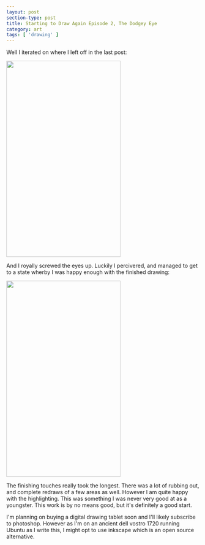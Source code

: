 ```yaml
---
layout: post
section-type: post
title: Starting to Draw Again Episode 2, The Dodgey Eye
category: art
tags: [ 'drawing' ]
---
```


Well I iterated on where I left off in the last post:

<a href="/img/drawing/starting/start-draw-03.jpg" alt="stage 1 drawings">
<img src="/img/drawing/starting/start-draw-03.jpg" style="width: 298px; height: 512px;" />
</a>

And I royally screwed the eyes up. Luckily I percivered, and managed to get to a state wherby I was happy enough with the finished drawing:

<a href="/img/drawing/starting/start-draw-05.jpg" alt="stage 1 drawings">
<img src="/img/drawing/starting/start-draw-05.jpg" style="width: 298px; height: 512px;" />
</a>

The finishing touches really took the longest. There was a lot of rubbing out, and complete redraws of a few areas as well.
However I am quite happy with the highlighting. This was something I was never very good at as a youngster. This work is by no means good, but it's definitely a good start. 

I'm planning on buying a digital drawing tablet soon and I'll likely subscribe to photoshop. However as I'm on an ancient dell vostro 1720 running Ubuntu as I write this, I might opt to use inkscape which is an open source alternative.

